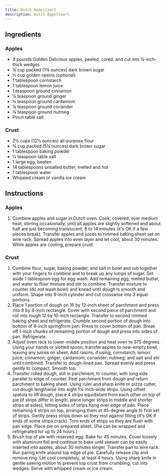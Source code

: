 ```yaml
---
title: Dutch Appeltaart
description: Dutch Appeltaart
---
```


## Ingredients
### Apples
* 4 pounds Golden Delicious apples, peeled, cored, and cut into ¼-inch-thick wedges
* ¼ cup packed (1¾ ounces) dark brown sugar
* ½ cup golden raisins (optional)
* 1 tablespoon cornstarch
* 1 tablespoon lemon juice
* 1 teaspoon ground cinnamon
* ¼ teaspoon ground ginger
* ¼ teaspoon ground cardamom
* ¼ teaspoon ground coriander
* ⅛ teaspoon ground nutmeg
* Pinch table salt

### Crust
* 2½ cups (12½ ounces) all-purpose flour
* ¾ cup packed (5¼ ounces) dark brown sugar
* 1 tablespoon baking powder
* ½ teaspoon table salt
* 1 large egg, beaten
* 14 tablespoons unsalted butter, melted and hot
* 1 tablespoon water
* Whipped cream or vanilla ice cream

## Instructions
### Apples
1. Combine apples and sugar in Dutch oven. Cook, covered, over medium heat, stirring occasionally, until all apples are slightly softened and about half are just becoming translucent, 8 to 14 minutes (it's OK if a few pieces break). Transfer apples and juices to rimmed baking sheet set on wire rack. Spread apples into even layer and let cool, about 30 minutes. While apples are cooling, prepare crust.

### Crust
1. Combine flour, sugar, baking powder, and salt in bowl and rub together with your fingers to combine and to break up any lumps of sugar. Set aside 1 tablespoon egg for egg wash. Add remaining egg, melted butter, and water to flour mixture and stir to combine. Transfer mixture to counter (do not wash bowl) and knead until dough is smooth and uniform. Shape into 9-inch cylinder and cut crosswise into 3 equal portions.
1. Place 1 portion of dough on 16 by 12-inch sheet of parchment and press into 8 by 4-inch rectangle. Cover with second piece of parchment and roll into rough 12 by 10-inch rectangle. Transfer to second rimmed baking sheet and refrigerate. Crumble second portion of dough into bottom of 9-inch springform pan. Press to cover bottom of pan. Break off 1-inch chunks of remaining portion of dough and press into sides of pan. Refrigerate.
1. Adjust oven rack to lower-middle position and heat oven to 375 degrees. Using your hands or slotted spoon, transfer apples to now-empty bowl, leaving any juices on sheet. Add raisins, if using; cornstarch; lemon juice; cinnamon; ginger; cardamom; coriander; nutmeg; and salt and stir until combined. Transfer to dough-lined pan. Spread evenly and press gently to compact. Smooth top.
1. Transfer rolled dough, still in parchment, to counter, with long side parallel to edge of counter. Peel parchment from dough and return parchment to baking sheet. Using ruler and sharp knife or pizza cutter, cut dough lengthwise into eight 1¼-inch-wide strips. Using offset spatula to lift dough, place 4 strips equidistant from each other on top of pie (if strips differ in length, place longer strips in middle and shorter strips at sides), letting sides of strips hang over edge of pan. Place remaining 4 strips on top, arranging them at 45-degree angle to first set of strips. Gently press strips down so they rest against filling (it's OK if ends of some strips crack). Trim ends of strips so they are flush with pan edge. Place pie on prepared sheet. (Pie can be wrapped and refrigerated for up to 24 hours.)
1. Brush top of pie with reserved egg. Bake for 45 minutes. Cover loosely with aluminum foil and continue to bake until skewer can be easily inserted into apples, about 30 minutes longer. Transfer pan to wire rack. Run paring knife around top edge of pie. Carefully release clip and remove ring. Let cool completely, at least 4 hours. Using sharp knife in gentle sawing motion to prevent top crust from crumbling, cut into wedges. Serve with whipped cream or ice cream.

